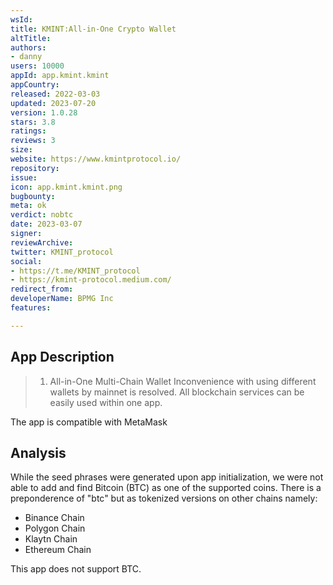 ```yaml
---
wsId: 
title: KMINT:All-in-One Crypto Wallet
altTitle: 
authors:
- danny
users: 10000
appId: app.kmint.kmint
appCountry: 
released: 2022-03-03
updated: 2023-07-20
version: 1.0.28
stars: 3.8
ratings: 
reviews: 3
size: 
website: https://www.kmintprotocol.io/
repository: 
issue: 
icon: app.kmint.kmint.png
bugbounty: 
meta: ok
verdict: nobtc
date: 2023-03-07
signer: 
reviewArchive: 
twitter: KMINT_protocol
social:
- https://t.me/KMINT_protocol
- https://kmint-protocol.medium.com/
redirect_from: 
developerName: BPMG Inc
features: 

---
```


## App Description 

> 1. All-in-One Multi-Chain Wallet
> Inconvenience with using different wallets by mainnet is resolved.
> All blockchain services can be easily used within one app.

The app is compatible with MetaMask

## Analysis 

While the seed phrases were generated upon app initialization, we were not able to add and find 
Bitcoin (BTC) as one of the supported coins. There is a preponderence of "btc" but as tokenized versions 
on other chains namely: 

- Binance Chain 
- Polygon Chain 
- Klaytn Chain 
- Ethereum Chain 

This app does not support BTC.